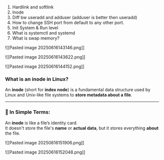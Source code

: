 
1. Hardlink and softlink
2. Inode
3. Diff bw useradd and adduser (adduser is better then useradd)
4. How to change SSH port from default to any other port.
5. Init System & Run level
6. What is systemctl and systemd
7. What is swap memory?




![[Pasted image 20250616143146.png]]


![[Pasted image 20250616143622.png]]



![[Pasted image 20250616144152.png]]



### What is an **inode** in Linux?

An **inode** (short for **index node**) is a fundamental data structure used by Linux and Unix-like file systems to **store metadata about a file**.

---

### 🧠 In Simple Terms:

An **inode** is like a file’s identity card.  
It doesn't store the file's **name** or **actual data**, but it stores everything **about** the file.


![[Pasted image 20250616151906.png]]


![[Pasted image 20250616152048.png]]